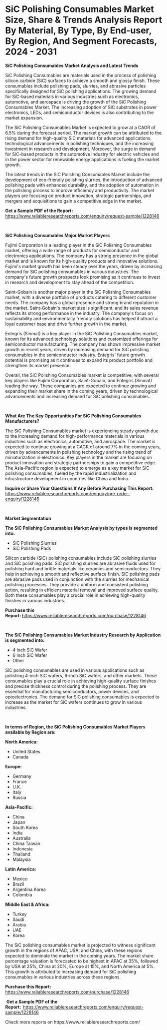 <p><h1>SiC Polishing Consumables Market Size, Share & Trends Analysis Report By Material, By Type, By End-user, By Region, And Segment Forecasts, 2024 - 2031</h1></p><p><strong>SiC Polishing Consumables Market Analysis and Latest Trends</strong></p>
<p><p>SiC Polishing Consumables are materials used in the process of polishing silicon carbide (SiC) surfaces to achieve a smooth and glossy finish. These consumables include polishing pads, slurries, and abrasive particles specifically designed for SiC polishing applications. The growing demand for SiC-based materials in various industries such as electronics, automotive, and aerospace is driving the growth of the SiC Polishing Consumables Market. The increasing adoption of SiC substrates in power electronics, LEDs, and semiconductor devices is also contributing to the market expansion.</p><p>The SiC Polishing Consumables Market is expected to grow at a CAGR of 6.5% during the forecast period. The market growth can be attributed to the rising demand for high-quality SiC materials for advanced applications, technological advancements in polishing techniques, and the increasing investment in research and development. Moreover, the surge in demand for SiC-based products in the automotive industry for electric vehicles and in the power sector for renewable energy applications is fueling the market growth.</p><p>The latest trends in the SiC Polishing Consumables Market include the development of eco-friendly polishing slurries, the introduction of advanced polishing pads with enhanced durability, and the adoption of automation in the polishing process to improve efficiency and productivity. The market players are focusing on product innovation, strategic partnerships, and mergers and acquisitions to gain a competitive edge in the market.</p></p>
<p><strong>Get a Sample PDF of the Report:&nbsp;</strong> <a href="https://www.reliableresearchreports.com/enquiry/request-sample/1228146">https://www.reliableresearchreports.com/enquiry/request-sample/1228146</a></p>
<p>&nbsp;</p>
<p><strong>SiC Polishing Consumables Major Market Players</strong></p>
<p><p>Fujimi Corporation is a leading player in the SiC Polishing Consumables market, offering a wide range of products for semiconductor and electronics applications. The company has a strong presence in the global market and is known for its high-quality products and innovative solutions. Fujimi's market growth has been steady over the years, driven by increasing demand for SiC polishing consumables in various industries. The company's future growth prospects look promising as it continues to invest in research and development to stay ahead of the competition.</p><p>Saint-Gobain is another major player in the SiC Polishing Consumables market, with a diverse portfolio of products catering to different customer needs. The company has a global presence and strong brand reputation in the market. Saint-Gobain's market size is significant, and its sales revenue reflects its strong performance in the industry. The company's focus on sustainability and environmentally friendly solutions has helped it attract a loyal customer base and drive further growth in the market.</p><p>Entegris (Sinmat) is a key player in the SiC Polishing Consumables market, known for its advanced technology solutions and customized offerings for semiconductor manufacturing. The company has shown impressive market growth in recent years, driven by increasing demand for SiC polishing consumables in the semiconductor industry. Entegris' future growth potential is promising as it continues to expand its product portfolio and strengthen its market presence.</p><p>Overall, the SiC Polishing Consumables market is competitive, with several key players like Fujimi Corporation, Saint-Gobain, and Entegris (Sinmat) leading the way. These companies are expected to continue growing and expanding their market share in the coming years, driven by technological advancements and increasing demand for SiC polishing consumables.</p></p>
<p>&nbsp;</p>
<p><strong>What Are The Key Opportunities For SiC Polishing Consumables Manufacturers?</strong></p>
<p><p>The SiC Polishing Consumables market is experiencing steady growth due to the increasing demand for high-performance materials in various industries such as electronics, automotive, and aerospace. The market is expected to continue growing at a CAGR of around 7% in the coming years, driven by advancements in polishing technology and the rising trend of miniaturization in electronics. Key players in the market are focusing on product innovation and strategic partnerships to gain a competitive edge. The Asia-Pacific region is expected to emerge as a key market for SiC polishing consumables, fueled by the rapid industrialization and infrastructure development in countries like China and India.</p></p>
<p><strong>Inquire or Share Your Questions If Any Before Purchasing This Report:</strong> <a href="https://www.reliableresearchreports.com/enquiry/pre-order-enquiry/1228146">https://www.reliableresearchreports.com/enquiry/pre-order-enquiry/1228146</a></p>
<p>&nbsp;</p>
<p><strong>Market Segmentation</strong></p>
<p><strong>The SiC Polishing Consumables Market Analysis by types is segmented into:</strong></p>
<p><ul><li>SiC Polishing Slurries</li><li>SiC Polishing Pads</li></ul></p>
<p><p>Silicon carbide (SiC) polishing consumables include SiC polishing slurries and SiC polishing pads. SiC polishing slurries are abrasive fluids used for polishing hard and brittle materials like ceramics and semiconductors. They help in achieving a smooth and reflective surface finish. SiC polishing pads are abrasive pads used in conjunction with the slurries for mechanical polishing processes. They provide a uniform and consistent polishing action, resulting in efficient material removal and improved surface quality. Both these consumables play a crucial role in achieving high-quality finishes in various industries.</p></p>
<p><strong>Purchase this Report:&nbsp;</strong><a href="https://www.reliableresearchreports.com/purchase/1228146">https://www.reliableresearchreports.com/purchase/1228146</a></p>
<p>&nbsp;</p>
<p><strong>The SiC Polishing Consumables Market Industry Research by Application is segmented into:</strong></p>
<p><ul><li>4 Inch SiC Wafer</li><li>6 Inch SiC Wafer</li><li>Other</li></ul></p>
<p><p>SiC polishing consumables are used in various applications such as polishing 4-inch SiC wafers, 6-inch SiC wafers, and other markets. These consumables play a crucial role in achieving high-quality surface finishes and precise thickness control during the polishing process. They are essential for manufacturing semiconductors, power devices, and optoelectronics. The demand for SiC polishing consumables is expected to increase as the market for SiC wafers continues to grow in various industries.</p></p>
<p>&nbsp;</p>
<p><strong>In terms of Region, the SiC Polishing Consumables Market Players available by Region are:</strong></p>
<p>
    <p> <strong> North America: </strong>
        <ul>
            <li>United States</li>
            <li>Canada</li>
        </ul>
        </p> 
    <p> <strong> Europe: </strong>
        <ul>
            <li>Germany</li>
            <li>France</li>
            <li>U.K.</li>
            <li>Italy</li>
            <li>Russia</li>
        </ul>
        </p> 
    <p> <strong> Asia-Pacific: </strong>
        <ul>
            <li>China</li>
            <li>Japan</li>
            <li>South Korea</li>
            <li>India</li>
            <li>Australia</li>
            <li>China Taiwan</li>
            <li>Indonesia</li>
            <li>Thailand</li>
            <li>Malaysia</li>
        </ul>
        </p> 
    <p> <strong> Latin America: </strong>
        <ul>
            <li>Mexico</li>
            <li>Brazil</li>
            <li>Argentina Korea</li>
            <li>Colombia</li>
        </ul>
        </p> 
    <p> <strong> Middle East & Africa: </strong>
        <ul>
            <li>Turkey</li>
            <li>Saudi</li>
            <li>Arabia</li>
            <li>UAE</li>
            <li>Korea</li>
        </ul>
    </p>
    </p>
<p><p>The SiC polishing consumables market is projected to witness significant growth in the regions of APAC, USA, and China, with these regions expected to dominate the market in the coming years. The market share percentage valuation is forecasted to be highest in APAC at 35%, followed by USA at 25%, China at 20%, Europe at 15%, and North America at 5%. This growth is attributed to increasing demand for SiC polishing consumables in various industries across these regions.</p></p>
<p><strong>Purchase this Report: </strong><a href="https://www.reliableresearchreports.com/purchase/1228146">https://www.reliableresearchreports.com/purchase/1228146</a></p>
<p>&nbsp;<strong>Get a Sample PDF of the Report:&nbsp;&nbsp;</strong><a href="https://www.reliableresearchreports.com/enquiry/request-sample/1228146">https://www.reliableresearchreports.com/enquiry/request-sample/1228146</a></p>
<p><strong></strong></p>
<p>Check more reports on https://www.reliableresearchreports.com/</p>